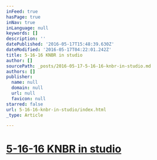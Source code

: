 ```yaml
---
inFeed: true
hasPage: true
inNav: true
inLanguage: null
keywords: []
description: ''
datePublished: '2016-05-17T15:48:39.630Z'
dateModified: '2016-05-17T04:22:01.242Z'
title: 5-16-16 KNBR in studio
author: []
sourcePath: _posts/2016-05-17-5-16-16-knbr-in-studio.md
authors: []
publisher:
  name: null
  domain: null
  url: null
  favicon: null
starred: false
url: 5-16-16-knbr-in-studio/index.html
_type: Article

---
```

# [5-16-16 KNBR in studio][0]

[0]: https://audioboom.com/boos/4571716-5-16-kerry-keating-talks-billy-donovan-and-the-western-conference-finals